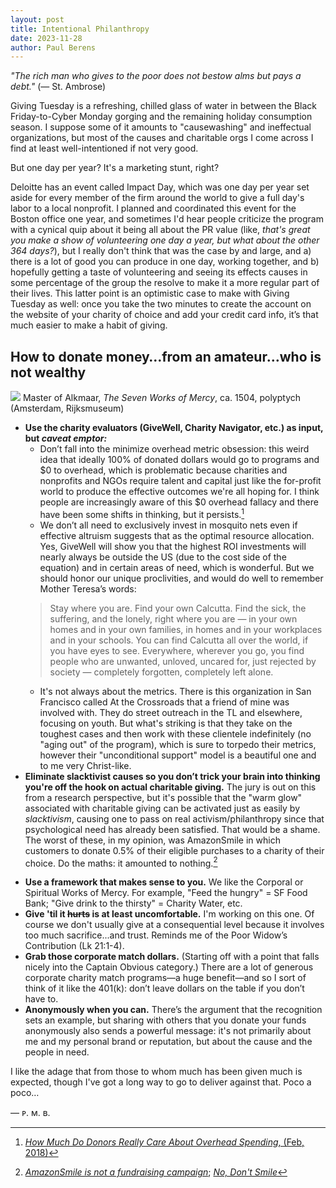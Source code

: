 ```yaml
---
layout: post
title: Intentional Philanthropy
date: 2023-11-28
author:	Paul Berens
---
```

*"The rich man who gives to the poor does not bestow alms but pays a debt."* (— St. Ambrose)

Giving Tuesday is a refreshing, chilled glass of water in between the Black Friday-to-Cyber Monday gorging and the remaining holiday consumption season. I suppose some of it amounts to "causewashing" and ineffectual organizations, but most of the causes and charitable orgs I come across I find at least well-intentioned if not very good.

But one day per year? It's a marketing stunt, right?

Deloitte has an event called Impact Day, which was one day per year set aside for every member of the firm around the world to give a full day's labor to a local nonprofit. I planned and coordinated this event for the Boston office one year, and sometimes I'd hear people criticize the program with a cynical quip about it being all about the PR value (like, *that's great you make a show of volunteering one day a year, but what about the other 364 days?*), but I really don't think that was the case by and large, and a) there is a lot of good you can produce in one day, working together, and b) hopefully getting a taste of volunteering and seeing its effects causes in some percentage of the group the resolve to make it a more regular part of their lives. This latter point is an optimistic case to make with Giving Tuesday as well: once you take the two minutes to create the account on the website of your charity of choice and add your credit card info, it’s that much easier to make a habit of giving.

## How to donate money…from an amateur…who is not wealthy

![](https://upload.wikimedia.org/wikipedia/commons/f/fd/Werken_van_Barmhartigheid%2C_Meester_van_Alkmaar_%281504%29.jpg)
<span class="muted small">Master of Alkmaar, *The Seven Works of Mercy*, ca. 1504, polyptych (Amsterdam, Rijksmuseum)</span>

- **Use the charity evaluators (GiveWell, Charity Navigator, etc.) as input, but *caveat emptor:***
    - Don’t fall into the minimize overhead metric obsession: this weird idea that ideally 100% of donated dollars would go to programs and $0 to overhead, which is problematic because charities and nonprofits and NGOs require talent and capital just like the for-profit world to produce the effective outcomes we're all hoping for. I think people are increasingly aware of this $0 overhead fallacy and there have been some shifts in thinking, but it persists.[^1]
    - We don’t all need to exclusively invest in mosquito nets even if effective altruism suggests that as the optimal resource allocation. Yes, GiveWell will show you that the highest ROI investments will nearly always be outside the US (due to the cost side of the equation) and in certain areas of need, which is wonderful. But we should honor our unique proclivities, and would do well to remember Mother Teresa’s words:
	> Stay where you are. Find your own Calcutta. Find the sick, the suffering, and the lonely, right where you are — in your own homes and in your own families, in homes and in your workplaces and in your schools. You can find Calcutta all over the world, if you have eyes to see. Everywhere, wherever you go, you find people who are unwanted, unloved, uncared for, just rejected by society — completely forgotten, completely left alone.
    - It's not always about the metrics. There is this organization in San Francisco called At the Crossroads that a friend of mine was involved with. They do street outreach in the TL and elsewhere, focusing on youth. But what's striking is that they take on the toughest cases and then work with these clientele indefinitely (no "aging out" of the program), which is sure to torpedo their metrics, however their "unconditional support" model is a beautiful one and to me very Christ-like.
- **Eliminate slacktivist causes so you don’t trick your brain into thinking you're off the hook on actual charitable giving.** The jury is out on this from a research perspective, but it's possible that the "warm glow" associated with charitable giving can be activated just as easily by *slacktivism*, causing one to pass on real activism/philanthropy since that psychological need has already been satisfied. That would be a shame. The worst of these, in my opinion, was AmazonSmile in which customers to donate 0.5% of their eligible purchases to a charity of their choice. Do the maths: it amounted to nothing.[^2]

[^1]: [*How Much Do Donors Really Care About Overhead Spending*, (Feb, 2018)](https://greymatterresearch.com/overhead-ratios/)

[^2]: [*AmazonSmile is not a fundraising campaign*](https://www.giantsquidgroup.com/blog/amazonsmile-is-not-a-fundraising-campaign); [*No, Don't Smile*](https://www.alancantorconsulting.com/2014/12/no-dont-smile/)

- **Use a framework that makes sense to you.** We like the Corporal or Spiritual Works of Mercy. For example, "Feed the hungry" = SF Food Bank; "Give drink to the thirsty" = Charity Water, etc.
- **Give 'til it ~~hurts~~ is at least uncomfortable.** I'm working on this one. Of course we don't usually give at a consequential level because it involves too much sacrifice...and trust. Reminds me of the Poor Widow’s Contribution (Lk 21:1-4).
- **Grab those corporate match dollars.** (Starting off with a point that falls nicely into the Captain Obvious category.) There are a lot of generous corporate charity match programs—a huge benefit—and so I sort of think of it like the 401(k): don’t leave dollars on the table if you don’t have to.
- **Anonymously when you can.** There’s the argument that the recognition sets an example, but sharing with others that you donate your funds anonymously also sends a powerful message: it's not primarily about me and my personal brand or reputation, but about the cause and the people in need.

I like the adage that from those to whom much has been given much is expected, though I've got a long way to go to deliver against that. Poco a poco…

— ᴘ. ᴍ. ʙ.